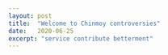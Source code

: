 ```yaml
---
layout: post
title:  "Welcome to Chinmoy controversies"
date:   2020-06-25
excerpt: "service contribute betterment"
---
```

